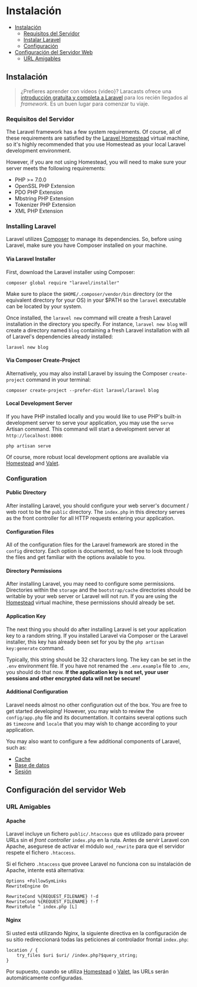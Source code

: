# Instalación

- [Instalación](#installation) 
    - [Requisitos del Servidor](#server-requirements)
    - [Instalar Laravel](#installing-laravel)
    - [Configuración](#configuration)
- [Configuración del Servidor Web](#web-server-configuration) 
    - [URL Amigables](#pretty-urls)

<a name="installation"></a>

## Instalación

> ¿Prefieres aprender con vídeos {video}? Laracasts ofrece una [introducción gratuita y completa a Laravel](http://laravelfromscratch.com) para los recién llegados al *framework*. Es un buen lugar para comenzar tu viaje.

<a name="server-requirements"></a>

### Requisitos del Servidor

The Laravel framework has a few system requirements. Of course, all of these requirements are satisfied by the [Laravel Homestead](/docs/{{version}}/homestead) virtual machine, so it's highly recommended that you use Homestead as your local Laravel development environment.

However, if you are not using Homestead, you will need to make sure your server meets the following requirements:

<div class="content-list">
  <ul>
    <li>
      PHP >= 7.0.0
    </li>
    <li>
      OpenSSL PHP Extension
    </li>
    <li>
      PDO PHP Extension
    </li>
    <li>
      Mbstring PHP Extension
    </li>
    <li>
      Tokenizer PHP Extension
    </li>
    <li>
      XML PHP Extension
    </li>
  </ul>
</div>

<a name="installing-laravel"></a>

### Installing Laravel

Laravel utilizes [Composer](https://getcomposer.org) to manage its dependencies. So, before using Laravel, make sure you have Composer installed on your machine.

#### Via Laravel Installer

First, download the Laravel installer using Composer:

    composer global require "laravel/installer"
    

Make sure to place the `$HOME/.composer/vendor/bin` directory (or the equivalent directory for your OS) in your $PATH so the `laravel` executable can be located by your system.

Once installed, the `laravel new` command will create a fresh Laravel installation in the directory you specify. For instance, `laravel new blog` will create a directory named `blog` containing a fresh Laravel installation with all of Laravel's dependencies already installed:

    laravel new blog
    

#### Via Composer Create-Project

Alternatively, you may also install Laravel by issuing the Composer `create-project` command in your terminal:

    composer create-project --prefer-dist laravel/laravel blog
    

#### Local Development Server

If you have PHP installed locally and you would like to use PHP's built-in development server to serve your application, you may use the `serve` Artisan command. This command will start a development server at `http://localhost:8000`:

    php artisan serve
    

Of course, more robust local development options are available via [Homestead](/docs/{{version}}/homestead) and [Valet](/docs/{{version}}/valet).

<a name="configuration"></a>

### Configuration

#### Public Directory

After installing Laravel, you should configure your web server's document / web root to be the `public` directory. The `index.php` in this directory serves as the front controller for all HTTP requests entering your application.

#### Configuration Files

All of the configuration files for the Laravel framework are stored in the `config` directory. Each option is documented, so feel free to look through the files and get familiar with the options available to you.

#### Directory Permissions

After installing Laravel, you may need to configure some permissions. Directories within the `storage` and the `bootstrap/cache` directories should be writable by your web server or Laravel will not run. If you are using the [Homestead](/docs/{{version}}/homestead) virtual machine, these permissions should already be set.

#### Application Key

The next thing you should do after installing Laravel is set your application key to a random string. If you installed Laravel via Composer or the Laravel installer, this key has already been set for you by the `php artisan key:generate` command.

Typically, this string should be 32 characters long. The key can be set in the `.env` environment file. If you have not renamed the `.env.example` file to `.env`, you should do that now. **If the application key is not set, your user sessions and other encrypted data will not be secure!**

#### Additional Configuration

Laravel needs almost no other configuration out of the box. You are free to get started developing! However, you may wish to review the `config/app.php` file and its documentation. It contains several options such as `timezone` and `locale` that you may wish to change according to your application.

You may also want to configure a few additional components of Laravel, such as:

<div class="content-list">
  <ul>
    <li>
      <a href="/docs/{{version}}/cache#configuration">Cache</a>
    </li>
    <li>
      <a href="/docs/{{version}}/database#configuration">Base de datos</a>
    </li>
    <li>
      <a href="/docs/{{version}}/session#configuration">Sesión</a>
    </li>
  </ul>
</div>

<a name="web-server-configuration"></a>

## Configuración del servidor Web

<a name="pretty-urls"></a>

### URL Amigables

#### Apache

Laravel incluye un fichero `public/.htaccess` que es utilizado para proveer URLs sin el *front controller* `index.php` en la ruta. Antes de servir Laravel con Apache, asegurese de activar el módulo `mod_rewrite` para que el servidor respete el fichero `.htaccess`.

Si el fichero `.htaccess` que provee Laravel no funciona con su instalación de Apache, intente está alternativa:

    Options +FollowSymLinks
    RewriteEngine On
    
    RewriteCond %{REQUEST_FILENAME} !-d
    RewriteCond %{REQUEST_FILENAME} !-f
    RewriteRule ^ index.php [L]
    

#### Nginx

Si usted está utilizando Nginx, la siguiente directiva en la configuración de su sitio redireccionará todas las peticiones al controlador frontal `index.php`:

    location / {
        try_files $uri $uri/ /index.php?$query_string;
    }
    

Por supuesto, cuando se utiliza [Homestead](/docs/{{version}}/homestead) o [Valet](/docs/{{version}}/valet), las URLs serán automáticamente configuradas.
